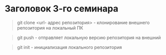 # Заголовок 3-го семинара

> git clone <url- адрес репозитория> - клонирование внешнего репозитория на локальный ПК

> git push - отправляет локальную версию репозитория на внешний 

> git init - инициализация локального репозитория